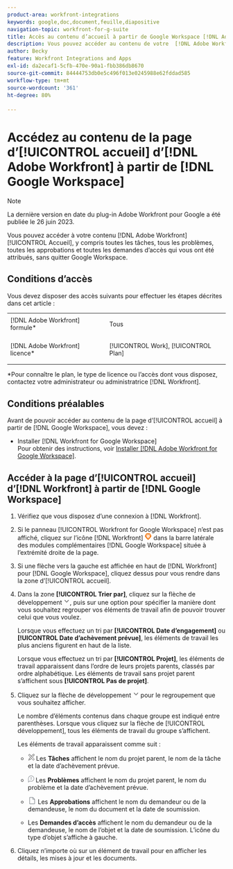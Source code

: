 ```yaml
---
product-area: workfront-integrations
keywords: google,doc,document,feuille,diapositive
navigation-topic: workfront-for-g-suite
title: Accès au contenu d’accueil à partir de Google Workspace [!DNL Adobe Workfront]
description: Vous pouvez accéder au contenu de votre  [!DNL Adobe Workfront] page d’accueil, y compris toutes les tâches, problèmes, approbations et demandes d’accès qui vous ont été attribués, sans quitter Google Workspace.
author: Becky
feature: Workfront Integrations and Apps
exl-id: da2ecaf1-5cfb-470e-90a1-fbb386db8670
source-git-commit: 84444753db0e5c496f013e0245988e62fddad585
workflow-type: tm+mt
source-wordcount: '361'
ht-degree: 80%

---
```


# Accédez au contenu de la page d’[!UICONTROL accueil] d’[!DNL Adobe Workfront] à partir de [!DNL Google Workspace]

>[!NOTE]
>
>La dernière version en date du plug-in Adobe Workfront pour Google a été publiée le 26 juin 2023.

Vous pouvez accéder à votre contenu [!DNL Adobe Workfront] [!UICONTROL Accueil], y compris toutes les tâches, tous les problèmes, toutes les approbations et toutes les demandes d’accès qui vous ont été attribués, sans quitter Google Workspace.

## Conditions d’accès

Vous devez disposer des accès suivants pour effectuer les étapes décrites dans cet article :

<table style="table-layout:auto"> 
 <col> 
 <col> 
 <tbody> 
  <tr> 
   <td role="rowheader">[!DNL Adobe Workfront] formule*</td> 
   <td> <p>Tous</p> </td> 
  </tr> 
  <tr> 
   <td role="rowheader">[!DNL Adobe Workfront] licence*</td> 
   <td> <p>[!UICONTROL Work], [!UICONTROL Plan]</p> </td> 
  </tr> 
 </tbody> 
</table>

&#42;Pour connaître le plan, le type de licence ou l’accès dont vous disposez, contactez votre administrateur ou administratrice [!DNL Workfront].

## Conditions préalables

Avant de pouvoir accéder au contenu de la page d’[!UICONTROL accueil] à partir de [!DNL Google Workspace], vous devez :

* Installer [!DNL Workfront for Google Workspace]\
   Pour obtenir des instructions, voir [Installer  [!DNL Adobe Workfront for Google Workspace]](../../workfront-integrations-and-apps/workfront-for-g-suite/install-workfront-for-gsuite.md).

## Accéder à la page d’[!UICONTROL accueil] d’[!DNL Workfront] à partir de [!DNL Google Workspace]

1. Vérifiez que vous disposez d’une connexion à [!DNL Workfront].
1. Si le panneau [!UICONTROL  Workfront for Google Workspace] n’est pas affiché, cliquez sur l’icône [!DNL Workfront] ![](assets/wf-lion-icon.png) dans la barre latérale des modules complémentaires [!DNL Google Workspace] située à l’extrémité droite de la page.
1. Si une flèche vers la gauche est affichée en haut de [!DNL Workfront] pour [!DNL Google Workspace], cliquez dessus pour vous rendre dans la zone d’[!UICONTROL accueil].

1. Dans la zone **[!UICONTROL Trier par]**, cliquez sur la flèche de développement ![](assets/dropdown-arrow.png), puis sur une option pour spécifier la manière dont vous souhaitez regrouper vos éléments de travail afin de pouvoir trouver celui que vous voulez.

   Lorsque vous effectuez un tri par **[!UICONTROL Date d’engagement]** ou **[!UICONTROL Date d’achèvement prévue]**, les éléments de travail les plus anciens figurent en haut de la liste.

   Lorsque vous effectuez un tri par **[!UICONTROL Projet]**, les éléments de travail apparaissent dans l’ordre de leurs projets parents, classés par ordre alphabétique. Les éléments de travail sans projet parent s’affichent sous **[!UICONTROL Pas de projet]**.

1. Cliquez sur la flèche de développement ![](assets/dropdown-arrow.png) pour le regroupement que vous souhaitez afficher.

   Le nombre d’éléments contenus dans chaque groupe est indiqué entre parenthèses. Lorsque vous cliquez sur la flèche de [!UICONTROL développement], tous les éléments de travail du groupe s’affichent.

   Les éléments de travail apparaissent comme suit :

   * ![](assets/task-icon.png) Les **Tâches** affichent le nom du projet parent, le nom de la tâche et la date d’achèvement prévue.

   * ![](assets/issue-icon.png) Les **Problèmes** affichent le nom du projet parent, le nom du problème et la date d’achèvement prévue.

   * ![](assets/document-icon.png) Les **Approbations** affichent le nom du demandeur ou de la demandeuse, le nom du document et la date de soumission.
   * Les **Demandes d’accès** affichent le nom du demandeur ou de la demandeuse, le nom de l’objet et la date de soumission. L’icône du type d’objet s’affiche à gauche.

1. Cliquez n’importe où sur un élément de travail pour en afficher les détails, les mises à jour et les documents.
